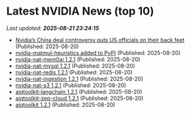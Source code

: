 # Latest NVIDIA News (top 10)
_Last updated: **2025-08-21 23:24:15**_

- [Nvidia’s China deal controversy puts US officials on their back feet](https://biztoc.com/x/e25e30e511f93b10) (Published: 2025-08-20)
- [nvidia-matmul-heuristics added to PyPI](https://pypi.org/project/nvidia-matmul-heuristics/) (Published: 2025-08-20)
- [nvidia-nat-mem0ai 1.2.1](https://pypi.org/project/nvidia-nat-mem0ai/1.2.1/) (Published: 2025-08-20)
- [nvidia-nat-mysql 1.2.1](https://pypi.org/project/nvidia-nat-mysql/1.2.1/) (Published: 2025-08-20)
- [nvidia-nat-redis 1.2.1](https://pypi.org/project/nvidia-nat-redis/1.2.1/) (Published: 2025-08-20)
- [nvidia-nat-ingestion 1.2.1](https://pypi.org/project/nvidia-nat-ingestion/1.2.1/) (Published: 2025-08-20)
- [nvidia-nat-s3 1.2.1](https://pypi.org/project/nvidia-nat-s3/1.2.1/) (Published: 2025-08-20)
- [aiqtoolkit-langchain 1.2.1](https://pypi.org/project/aiqtoolkit-langchain/1.2.1/) (Published: 2025-08-20)
- [aiqtoolkit-zep-cloud 1.2.1](https://pypi.org/project/aiqtoolkit-zep-cloud/1.2.1/) (Published: 2025-08-20)
- [aiqtoolkit 1.2.1](https://pypi.org/project/aiqtoolkit/1.2.1/) (Published: 2025-08-20)
